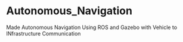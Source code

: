 # Autonomous_Navigation
Made Autonomous Navigation Using ROS and Gazebo with Vehicle to INfrastructure Communication
